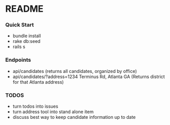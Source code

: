 # README

### Quick Start
* bundle install
* rake db:seed
* rails s
### Endpoints
* api/candidates (returns all candidates, organized by office)
* api/candidates/?address=1234 Terminus Rd, Atlanta GA (Returns district for that Atlanta address)
### TODOS
* turn todos into issues
* turn address tool into stand alone item
* discuss best way to keep candidate information up to date